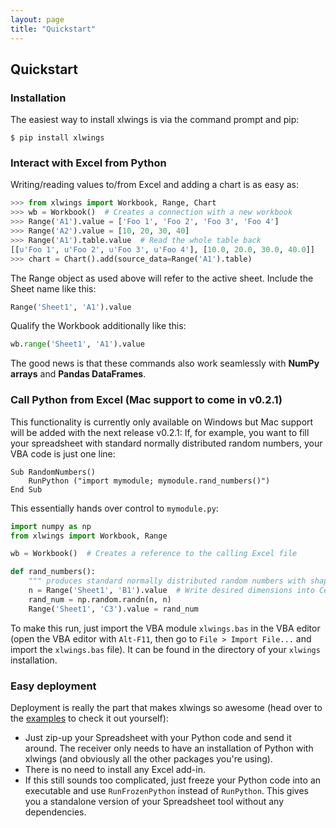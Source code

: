 ```yaml
---
layout: page
title: "Quickstart"
---
```


## Quickstart

### Installation

The easiest way to install xlwings is via the command prompt and pip:

```console
$ pip install xlwings
```


### Interact with Excel from Python

Writing/reading values to/from Excel and adding a chart is as easy as:

```python
>>> from xlwings import Workbook, Range, Chart
>>> wb = Workbook()  # Creates a connection with a new workbook
>>> Range('A1').value = ['Foo 1', 'Foo 2', 'Foo 3', 'Foo 4']
>>> Range('A2').value = [10, 20, 30, 40]
>>> Range('A1').table.value  # Read the whole table back
[[u'Foo 1', u'Foo 2', u'Foo 3', u'Foo 4'], [10.0, 20.0, 30.0, 40.0]]
>>> chart = Chart().add(source_data=Range('A1').table)
```

The Range object as used above will refer to the active sheet. Include the Sheet name like this:

```python
Range('Sheet1', 'A1').value
```

Qualify the Workbook additionally like this:

```python
wb.range('Sheet1', 'A1').value
```

The good news is that these commands also work seamlessly with **NumPy arrays** and **Pandas DataFrames**.

### Call Python from Excel (Mac support to come in v0.2.1)

This functionality is currently only available on Windows but Mac support will be added with the next release v0.2.1:
If, for example, you want to fill your spreadsheet with standard normally distributed random numbers, your VBA code
is just one line:

```vbnet
Sub RandomNumbers()
    RunPython ("import mymodule; mymodule.rand_numbers()")
End Sub
```

This essentially hands over control to `mymodule.py`:

```python
import numpy as np
from xlwings import Workbook, Range

wb = Workbook()  # Creates a reference to the calling Excel file

def rand_numbers():
    """ produces standard normally distributed random numbers with shape (n,n)"""
    n = Range('Sheet1', 'B1').value  # Write desired dimensions into Cell B1
    rand_num = np.random.randn(n, n)
    Range('Sheet1', 'C3').value = rand_num
```

To make this run, just import the VBA module `xlwings.bas` in the VBA editor (open the VBA editor with `Alt-F11`, then
go to `File > Import File...` and import the `xlwings.bas` file). It can be found in the directory of your `xlwings`
installation.

### Easy deployment

Deployment is really the part that makes xlwings so awesome (head over to the [examples][] to check it out yourself):

* Just zip-up your Spreadsheet with your Python code and send it around. The receiver only needs to have an installation
  of Python with xlwings (and obviously all the other packages you're using).
* There is no need to install any Excel add-in.
* If this still sounds too complicated, just freeze your Python code into an executable and use `RunFrozenPython`
  instead of `RunPython`. This gives you a standalone version of your Spreadsheet tool without any dependencies.

[Examples]: /examples